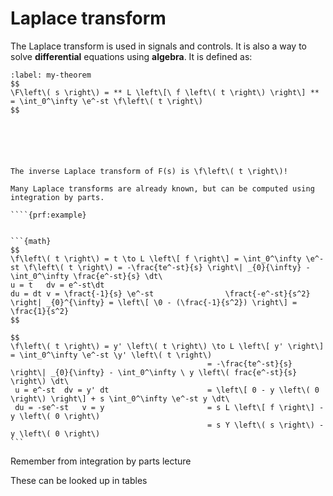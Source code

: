 # Laplace transform

The Laplace transform is used in signals and controls.
It is also a way to solve **differential** equations using **algebra**. 
It is defined as: 
````{prf:theorem} Laplace Transform
:label: my-theorem
$$
\F\left\( s \right\) = ** L \left\[\ f \left\( t \right\) \right\] ** = \int_0^\infty \e^-st \f\left\( t \right\)
$$






The inverse Laplace transform of F(s) is \f\left\( t \right\)!

Many Laplace transforms are already known, but can be computed using integration by parts.

````{prf:example}


```{math}
$$
\f\left\( t \right\) = t \to L \left\[ f \right\] = \int_0^\infty \e^-st \f\left\( t \right\) = -\frac{te^-st}{s} \right\| _{0}{\infty} - \int_0^\infty \frac{e^-st}{s} \dt\
u = t   dv = e^-st\dt
du = dt v = \fract{-1}{s} \e^-st                \fract{-e^-st}{s^2} \right| _{0}^{\infty} = \left\[ \0 - (\frac{-1}{s^2}) \right\] = \frac{1}{s^2}
$$

$$
\f\left\( t \right\) = y' \left\( t \right\) \to L \left\[ y' \right\] = \int_0^\infty \e^-st \y' \left\( t \right\) 
                                            = -\frac{te^-st}{s} \right\| _{0}{\infty} - \int_0^\infty \ y \left\( frac{e^-st}{s} \right\) \dt\
 u = e^-st  dv = y' dt                      = \left\[ 0 - y \left\( 0 \right\) \right\] + s \int_0^\infty \e^-st y \dt\
 du = -se^-st   v = y                       = s L \left\[ f \right\] - y \left\( 0 \right\)
                                            = s Y \left\( s \right\) - y \left\( 0 \right\)
```
````











Remember from integration by parts lecture




These can be looked up in tables
